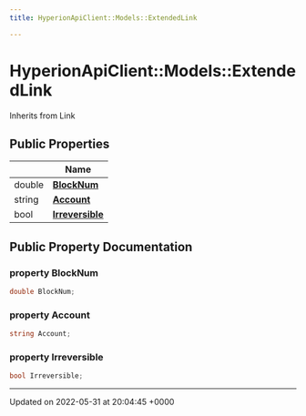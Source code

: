 ```yaml
---
title: HyperionApiClient::Models::ExtendedLink

---
```


# HyperionApiClient::Models::ExtendedLink





Inherits from Link

## Public Properties

|                | Name           |
| -------------- | -------------- |
| double | **[BlockNum](/Classes/class_hyperion_api_client_1_1_models_1_1_extended_link.md#property-blocknum)**  |
| string | **[Account](/Classes/class_hyperion_api_client_1_1_models_1_1_extended_link.md#property-account)**  |
| bool | **[Irreversible](/Classes/class_hyperion_api_client_1_1_models_1_1_extended_link.md#property-irreversible)**  |

## Public Property Documentation

### property BlockNum

```csharp
double BlockNum;
```


### property Account

```csharp
string Account;
```


### property Irreversible

```csharp
bool Irreversible;
```


-------------------------------

Updated on 2022-05-31 at 20:04:45 +0000